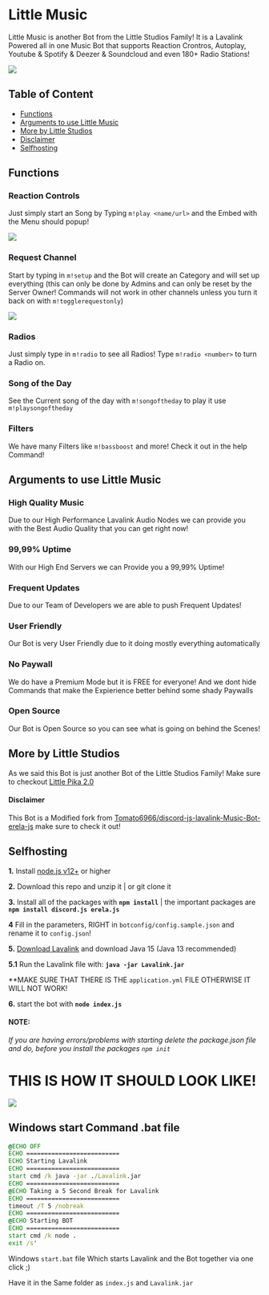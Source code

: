 # Little Music

Little Music is another Bot from the Little Studios Family!
It is a Lavalink Powered all in one Music Bot that supports Reaction Crontros, Autoplay, Youtube & Spotify & Deezer & Soundcloud and even 180+ Radio Stations!

![](https://i.imgur.com/TfybnQm.png)


## Table of Content
- [Functions](#functions)
- [Arguments to use Little Music](#arguments-to-use-little-music)
- [More by Little Studios](#more-by-little-studios)
- [Disclaimer](#disclaimer)
- [Selfhosting](#selfhosting)


## Functions


### Reaction Controls

Just simply start an Song by Typing `m!play <name/url>` and the Embed with the Menu should popup!

![](https://i.imgur.com/ikdmUey.gif)


### Request Channel

Start by typing in `m!setup` and the Bot will create an Category and will set up everything (this can only be done by Admins and can only be reset by the Server Owner! Commands will not work in other channels unless you turn it back on with `m!togglerequestonly`)

![](https://i.imgur.com/jX9tXyq.gif)


### Radios

Just simply type in `m!radio` to see all Radios! Type `m!radio <number>` to turn a Radio on.


### Song of the Day

See the Current song of the day with `m!songoftheday` to play it use `m!playsongoftheday`


### Filters

We have many Filters like `m!bassboost` and more! Check it out in the help Command!


## Arguments to use Little Music


### High Quality Music
Due to our High Performance Lavalink Audio Nodes we can provide you with the Best Audio Quality that you can get right now!

### 99,99% Uptime

With our High End Servers we can Provide you a 99,99% Uptime!

### Frequent Updates

Due to our Team of Developers we are able to push Frequent Updates!

### User Friendly

Our Bot is very User Friendly due to it doing mostly everything automatically

### No Paywall

We do have a Premium Mode but it is FREE for everyone! 
And we dont hide Commands that make the Expierience better behind some shady Paywalls

### Open Source

Our Bot is Open Source so you can see what is going on behind the Scenes!


## More by Little Studios

As we said this Bot is just another Bot of the Little Studios Family! Make sure to checkout [Little Pika 2.0](https://top.gg/bot/660798952123400202)


#### Disclaimer
This Bot is a Modified fork from [Tomato6966/discord-js-lavalink-Music-Bot-erela-js](https://github.com/Tomato6966/discord-js-lavalink-Music-Bot-erela-js) make sure to check it out!

## Selfhosting

 **1.** Install [node.js v12+](https://nodejs.org/api/cli.html#cli_unhandled_rejections_mode) or higher

 **2.** Download this repo and unzip it    |    or git clone it

 **3.** Install all of the packages with **`npm install`**     |  the important packages are   **`npm install discord.js erela.js`**

 **4** Fill in the parameters, RIGHT in `botconfig/config.sample.json` and rename it to `config.json`!

 **5.** [Download Lavalink](https://ci.fredboat.com/repository/download/Lavalink_Build/8735:id/Lavalink.jar) and download Java 15 (Java 13 recommended)

 **5.1** Run the Lavalink file with: **`java -jar Lavalink.jar`**

 **MAKE SURE THAT THERE IS THE `application.yml` FILE OTHERWISE IT WILL NOT WORK!

 **6.** start the bot with **`node index.js`**

#### **NOTE:**

*If you are having errors/problems with starting delete the package.json file and do, before you install the packages `npm init`*


# THIS IS HOW IT SHOULD LOOK LIKE!

![](https://github.com/littlestudios69/Little_Music/blob/main/Folder_structure.png)


## Windows start Command .bat file
```bat
@ECHO OFF
ECHO ==========================
ECHO Starting Lavalink
ECHO ==========================
start cmd /k java -jar ./Lavalink.jar
ECHO ==========================
@ECHO Taking a 5 Second Break for Lavalink
ECHO ==========================
timeout /T 5 /nobreak
ECHO ==========================
@ECHO Starting BOT
ECHO ==========================
start cmd /k node .
exit /s'
```
Windows `start.bat` file
Which starts Lavalink and the Bot together via one click ;)

Have it in the Same folder as `index.js` and `Lavalink.jar`


